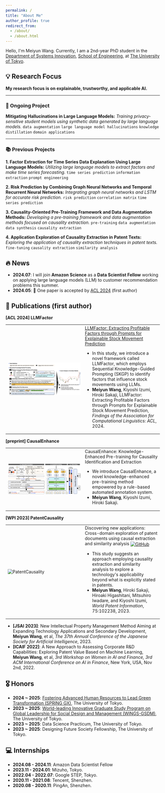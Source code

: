 ```yaml
---
permalink: /
title: "About Me"
author_profile: true
redirect_from: 
  - /about/
  - /about.html
---
```

<a id="about-me"></a>

Hello, I'm Meiyun Wang. Currently, I am a 2nd-year PhD student in the [Department of Systems Innovation](http://www.sys.t.u-tokyo.ac.jp/en/), [School of Engineering](https://www.t.u-tokyo.ac.jp/en/soe), at [The University of Tokyo](https://www.u-tokyo.ac.jp/en/index.html).

## 💡 Research Focus
<a id="research-focus"></a>
**My research focus is on explainable, trustworthy, and applicable AI.**

---

### 🔄 Ongoing Project

**Mitigating Hallucinations in Large Language Models:** *Training privacy-sensitive student models using synthetic data generated by large language models.*
`data augmentation`  `large language model hallucinations`  `knowledge distillation`  `domain applications`

---

### 📚 Previous Projects

**1. Factor Extraction for Time Series Data Explanation Using Large Language Models:** *Utilizing large language models to extract factors and make time series forecasting.*
`time series prediction`  `information extraction`  `prompt engineering`

**2. Risk Prediction by Combining Graph Neural Networks and Temporal Recurrent Neural Networks:** *Integrating graph neural networks and LSTM for accurate risk prediction.*
`risk prediction`  `correlation matrix`  `time series prediction`

**3. Causality-Oriented Pre-Training Framework and Data Augmentation Methods:** *Developing a pre-training framework and data augmentation methods focused on causality extraction.*
`pre-training`  `data augmentation`  `data synthesis`  `causality extraction`

**4. Application Exploration of Causality Extraction in Patent Texts:** *Exploring the application of causality extraction techniques in patent texts.*
`fine-tuning`  `causality extraction`  `similarity analysis`

## 🔥 News
<a id="news"></a>
- **2024.07**: I will join **Amazon Science** as a **Data Scientist Fellow** working on applying large language models (LLM) to customer recommendation problems this summer.
- **2024.05**: 🎉 One paper is accepted by [ACL 2024](https://2024.aclweb.org/) (first author)


## 📝 Publications (first author)
<a id="publications"></a>

**[ACL 2024] LLMFactor**
<html>
    <table style="margin-left: auto; margin-right: auto; border-collapse: collapse; border: none; width: 100%;">
        <tr>
            <td style="width: 50%; border: none;">
                <!-- Left side content -->
                <img src="../images/LLMFactor.jpg" alt="LLMFactor" style="width: 100%; height: auto;">
            </td>
            <td style="width: 50%; border: none;">
                <!-- Right side content -->
                <a href="https://arxiv.org/pdf/2406.10811">LLMFactor: Extracting Profitable Factors through Prompts for Explainable Stock Movement Prediction</a>
                <ul>
                    <li>In this study, we introduce a novel framework called LLMFactor, which employs Sequential Knowledge-Guided Prompting (SKGP) to identify factors that influence stock movements using LLMs.</li>
                    <li><strong>Meiyun Wang</strong>, Kiyoshi Izumi, Hiroki Sakaji, LLMFactor: Extracting Profitable Factors through Prompts for Explainable Stock Movement Prediction, <em>Findings of the Association for Computational Linguistics: ACL</em>, 2024.</li>
                </ul>
            </td>
        </tr>
    </table>
</html>

**[preprint] CausalEnhance**
<html>
    <table style="margin-left: auto; margin-right: auto; border-collapse: collapse; border: none; width: 100%;">
        <tr>
            <td style="width: 50%; border: none;">
                <!-- Left side content -->
                <img src="../images/CausalEnhance.jpg" alt="CausalEnhance" style="width: 100%; height: auto;">
            </td>
            <td style="width: 50%; border: none;">
                <!-- Right side content -->
              <a style="text-decoration: none;">CausalEnhance: Knowledge-Enhanced Pre-training for Causality Identification and Extraction</a>
                <ul>
                    <li>We introduce CausalEnhance, a novel knowledge-enhanced pre-training method empowered by a rule-based automated annotation system.</li>
                  <li><strong>Meiyun Wang</strong>, Kiyoshi Izumi, Hiroki Sakaji.</li>
                </ul>
            </td>
        </tr>
    </table>
</html>

**[WPI 2023] PatentCausality**
<html>
    <table style="margin-left: auto; margin-right: auto; border-collapse: collapse; border: none; width: 100%;">
        <tr>
            <td style="width: 50%; border: none;">
                <!-- Left side content -->
                <img src="../images/PatentCausality.jpg" alt="PatentCausality" style="width: 100%; height: auto;">
            </td>
            <td style="width: 50%; border: none;">
                <!-- Right side content -->
                <a href="https://www.sciencedirect.com/science/article/pii/S0172219023000686" style="text-decoration: none;">Discovering new applications: Cross-domain exploration of patent documents using causal extraction and similarity analysis</a>
                <a href="https://github.com/Kirawang23/PatentCausality"><img src="https://github.githubassets.com/images/modules/logos_page/GitHub-Mark.png" alt="GitHub" style="width: 23px; height: 23px; vertical-align: middle;"></a>
                <ul>
                    <li>This study suggests an approach employing causality extraction and similarity analysis to explore a technology's applicability beyond what is explicitly stated in patents.</li>
                    <li><strong>Meiyun Wang</strong>, Hiroki Sakaji, Hiroaki Higashitani, Mitsuhiro Iwadare, and Kiyoshi Izumi, <em>World Patent Information</em>, 75:102238, 2023.</li>
                </ul>
            </td>
        </tr>
    </table>
</html>

<ul>
<li><strong>[JSAI 2023]</strong>: <a style="text-decoration: none;">New Intellectual Property Management Method Aiming at Expanding Technology Applications and Secondary Development</a>, <strong>Meiyun Wang</strong>, et al, <em>The 37th Annual Conference of the Japanese Society for Artificial Intelligence</em>, 2023.
  </li>
  
  <li>
    <strong>[ICAIF 2022]</strong>: <a style="text-decoration: none;">A New Approach to Assessing Corporate R&D Capabilities: Exploring Patent Value Based on Machine Learning</a>, <strong>Meiyun Wang</strong>, et al, <em>3rd Workshop on Women in AI and Finance, 3rd ACM International Conference on AI in Finance</em>, New York, USA, Nov 2nd, 2022.
  </li>
</ul>

## 🎖 Honors
<a id="honors"></a>
- **2024 ~ 2025**: <a href="https://www.cis-trans.jp/spring_gx/index-e.html">Fostering Advanced Human Resources to Lead Green Transformation (SPRING GX)</a>, The University of Tokyo.
- **2023 ~ 2025**: <a href="https://gsdm.u-tokyo.ac.jp/gsdm2.0/en/wings-gsdm/">World-leading Innovative Graduate Study Program on Global Leadership for Social Design and Management (WINGS-GSDM)</a>, The University of Tokyo.
- **2023 ~ 2025**: Data Science Practicum, The University of Tokyo.
- **2023 ~ 2025**: Designing Future Society Fellowship, The University of Tokyo.

## 💻 Internships
<a id="internships"></a>
- **2024.08 - 2024.11**: Amazon Data Scientist Fellow
- **2023.11 - 2024.01**: Mizuho, Tokyo.
- **2022.04 - 2022.07**: Google STEP, Tokyo.
- **2020.11 - 2021.08**: Tencent, Shenzhen.
- **2020.08 - 2020.11**: PingAn, Shenzhen.
